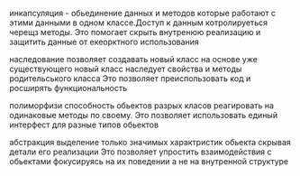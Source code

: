 инкапсуляция - обьединение данных и методов которые работают с этими данными в одном классе.Доступ к данным котролируеться черещз методы. Это помогает скрыть внутренюю реализацию и защитить данные от екеорктного использования

наследование
    позволяет создавать новый класс на основе уже существующего
    новый класс наследует свойства и методы родительського класса Это позволяет преиспользовать код и росширять функциональность

полиморфизи
    способность обьектов разрых класов реагировать на одинаковые методы по своему. Это позволяет использовать единый интерфест для разные типов обьектов

абстракция
    выделение только значимых характристик обьекта скрывая детали его реализации Это позволяет упростить взаимодействия с обьектами фокусируясь на их поведении а не на внутренной структуре